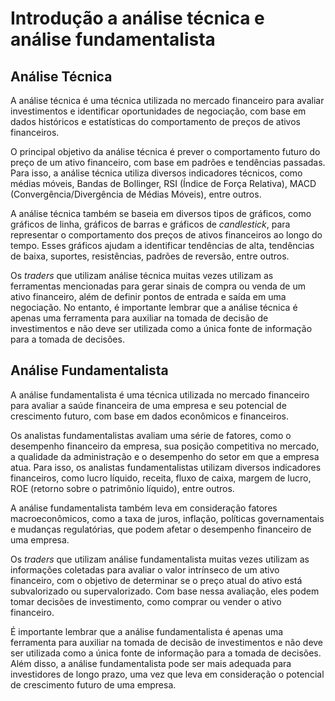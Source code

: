 # Introdução a análise técnica e análise fundamentalista

## Análise Técnica

A análise técnica é uma técnica utilizada no mercado financeiro para avaliar investimentos e identificar oportunidades de negociação, com base em dados históricos e estatísticas do comportamento de preços de ativos financeiros.

O principal objetivo da análise técnica é prever o comportamento futuro do preço de um ativo financeiro, com base em padrões e tendências passadas. Para isso, a análise técnica utiliza diversos indicadores técnicos, como médias móveis, Bandas de Bollinger, RSI (Índice de Força Relativa), MACD (Convergência/Divergência de Médias Móveis), entre outros.

A análise técnica também se baseia em diversos tipos de gráficos, como gráficos de linha, gráficos de barras e gráficos de *candlestick*, para representar o comportamento dos preços de ativos financeiros ao longo do tempo. Esses gráficos ajudam a identificar tendências de alta, tendências de baixa, suportes, resistências, padrões de reversão, entre outros.

Os *traders* que utilizam análise técnica muitas vezes utilizam as ferramentas mencionadas para gerar sinais de compra ou venda de um ativo financeiro, além de definir pontos de entrada e saída em uma negociação. No entanto, é importante lembrar que a análise técnica é apenas uma ferramenta para auxiliar na tomada de decisão de investimentos e não deve ser utilizada como a única fonte de informação para a tomada de decisões.


## Análise Fundamentalista

A análise fundamentalista é uma técnica utilizada no mercado financeiro para avaliar a saúde financeira de uma empresa e seu potencial de crescimento futuro, com base em dados econômicos e financeiros.

Os analistas fundamentalistas avaliam uma série de fatores, como o desempenho financeiro da empresa, sua posição competitiva no mercado, a qualidade da administração e o desempenho do setor em que a empresa atua. Para isso, os analistas fundamentalistas utilizam diversos indicadores financeiros, como lucro líquido, receita, fluxo de caixa, margem de lucro, ROE (retorno sobre o patrimônio líquido), entre outros.

A análise fundamentalista também leva em consideração fatores macroeconômicos, como a taxa de juros, inflação, políticas governamentais e mudanças regulatórias, que podem afetar o desempenho financeiro de uma empresa.

Os *traders* que utilizam análise fundamentalista muitas vezes utilizam as informações coletadas para avaliar o valor intrínseco de um ativo financeiro, com o objetivo de determinar se o preço atual do ativo está subvalorizado ou supervalorizado. Com base nessa avaliação, eles podem tomar decisões de investimento, como comprar ou vender o ativo financeiro.

É importante lembrar que a análise fundamentalista é apenas uma ferramenta para auxiliar na tomada de decisão de investimentos e não deve ser utilizada como a única fonte de informação para a tomada de decisões. Além disso, a análise fundamentalista pode ser mais adequada para investidores de longo prazo, uma vez que leva em consideração o potencial de crescimento futuro de uma empresa.